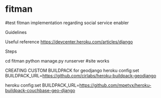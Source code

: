 fitman
======
#test
fitman implementation regarding social service enabler



Guidelines

Useful reference https://devcenter.heroku.com/articles/django

Steps

cd fitman
python manage.py runserver #site works


CREATING CUSTOM BUILDPACK for geodjango
heroku config:set BUILDPACK_URL=https://github.com/cirlabs/heroku-buildpack-geodjango

heroku config:set BUILDPACK_URL=https://github.com/mpetyx/heroku-buildpack-couchbase-geo-django
